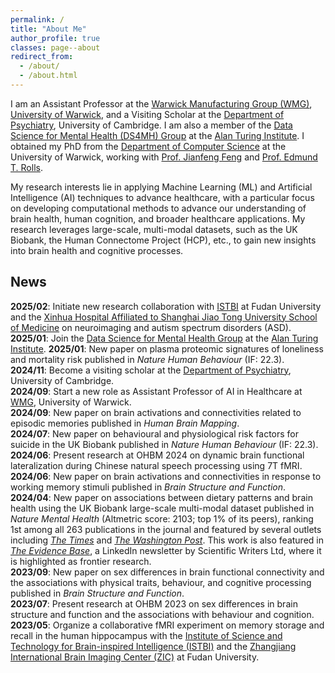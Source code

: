 ```yaml
---
permalink: /
title: "About Me"
author_profile: true
classes: page--about
redirect_from: 
  - /about/
  - /about.html
---
```


I am an Assistant Professor at the <a href="https://warwick.ac.uk/fac/sci/wmg/" target="_blank">Warwick Manufacturing Group (WMG)</a>, <a href="https://warwick.ac.uk/" target="_blank">University of Warwick</a>, and a Visiting Scholar at the <a href="https://www.psychiatry.cam.ac.uk/" target="_blank">Department of Psychiatry</a>, University of Cambridge. I am also a member of the <a href="https://www.turing.ac.uk/research/interest-groups/data-science-mental-health" target="_blank">Data Science for Mental Health (DS4MH) Group</a> at the <a href="https://www.turing.ac.uk/" target="_blank">Alan Turing Institute</a>. I obtained my PhD from the <a href="https://warwick.ac.uk/fac/sci/dcs/" target="_blank">Department of Computer Science</a> at the University of Warwick, working with <a href="https://www.dcs.warwick.ac.uk/~feng/" target="_blank">Prof. Jianfeng Feng</a> and <a href="https://www.oxcns.org/profile.html" target="_blank">Prof. Edmund T. Rolls</a>.

My research interests lie in applying Machine Learning (ML) and Artificial Intelligence (AI) techniques to advance healthcare, with a particular focus on developing computational methods to advance our understanding of brain health, human cognition, and broader healthcare applications. My research leverages large-scale, multi-modal datasets, such as the UK Biobank, the Human Connectome Project (HCP), etc., to gain new insights into brain health and cognitive processes.

## News

**2025/02**: Initiate new research collaboration with <a href="https://istbi.fudan.edu.cn/lnen/" target="_blank">ISTBI</a> at Fudan University and the <a href="https://www.xinhuamed.com.cn/eng/" target="_blank">Xinhua Hospital Affiliated to Shanghai Jiao Tong University School of Medicine</a> on neuroimaging and autism spectrum disorders (ASD).  
**2025/01**: Join the <a href="https://www.turing.ac.uk/research/interest-groups/data-science-mental-health" target="_blank">Data Science for Mental Health Group</a> at the <a href="https://www.turing.ac.uk/" target="_blank">Alan Turing Institute</a>.
**2025/01**: New paper on plasma proteomic signatures of loneliness and mortality risk published in *Nature Human Behaviour* (IF: 22.3).  
**2024/11**: Become a visiting scholar at the <a href="https://www.psychiatry.cam.ac.uk/" target="_blank">Department of Psychiatry</a>, University of Cambridge.  
**2024/09**: Start a new role as Assistant Professor of AI in Healthcare at <a href="https://warwick.ac.uk/fac/sci/wmg/" target="_blank">WMG</a>, University of Warwick.  
**2024/09**: New paper on brain activations and connectivities related to episodic memories published in *Human Brain Mapping*.  
**2024/07**: New paper on behavioural and physiological risk factors for suicide in the UK Biobank published in *Nature Human Behaviour* (IF: 22.3).  
**2024/06**: Present research at OHBM 2024 on dynamic brain functional lateralization during Chinese natural speech processing using 7T fMRI.  
**2024/06**: New paper on brain activations and connectivities in response to working memory stimuli published in *Brain Structure and Function*.  
**2024/04**: New paper on associations between dietary patterns and brain health using the UK Biobank large-scale multi-modal dataset published in *Nature Mental Health* (Altmetric score: 2103; top 1% of its peers), ranking 1st among all 263 publications in the journal and featured by several outlets including <a href="https://www.thetimes.com/life-style/health-fitness/article/what-to-eat-to-boost-your-brain-its-all-about-balance-x8dqtks93" target="_blank">*The Times*</a> and <a href="https://www.washingtonpost.com/wellness/2024/05/15/balanced-diet-mental-health-brain/" target="_blank">*The Washington Post*</a>. This work is also featured in <a href="https://www.linkedin.com/pulse/you-what-eat-scientific-medical-communication-tvgke/?trackingId=4mup%2Fb4ZR7C9EpAl%2FjA%2Bpg%3D%3D" target="_blank">*The Evidence Base*</a>, a LinkedIn newsletter by Scientific Writers Ltd, where it is highlighted as frontier research.  
**2023/09**: New paper on sex differences in brain functional connectivity and the associations with physical traits, behaviour, and cognitive processing published in *Brain Structure and Function*.  
**2023/07**: Present research at OHBM 2023 on sex differences in brain structure and function and the associations with behaviour and cognition.  
**2023/05**: Organize a collaborative fMRI experiment on memory storage and recall in the human hippocampus with the <a href="https://istbi.fudan.edu.cn/lnen/" target="_blank">Institute of Science and Technology for Brain-inspired Intelligence (ISTBI)</a> and the <a href="https://istbi.fudan.edu.cn/lnen/Research/Platforms/Centre_for_Biomedical_Imaging_ZIC_.htm" target="_blank">Zhangjiang International Brain Imaging Center (ZIC)</a> at Fudan University.
